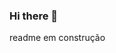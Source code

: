 ### Hi there 👋

readme em construção

<!--
**jamisonmmartins/jamisonmmartins** is a ✨ _special_ ✨ repository because its `README.md` (this file) appears on your GitHub profile.

Here are some ideas to get you started:

- 🔭 I’m currently working on ...
- 🌱 I’m currently learning ...
- 👯 I’m looking to collaborate on ...
- 🤔 I’m looking for help with ...
- 💬 Ask me about ...
- 📫 How to reach me: ...
- 😄 Pronouns: ...
- ⚡ Fun fact: ...




recomendação chat GPT

# Jamison de Mendonça Martins

[![GitHub followers](https://img.shields.io/github/followers/jamisonmmartins?label=Seguir&style=social)](https://github.com/jamisonmmartins)
[![LinkedIn](https://img.shields.io/badge/LinkedIn-Connect-blue)](https://linkedin.com/in/jamisonmmartins/)
[![Email](https://img.shields.io/badge/Email-Send%20a%20Message-red)](mailto:eu@jamison.com.br)
[![WhatsApp](https://img.shields.io/badge/WhatsApp-Message-brightgreen)](link para o seu perfil do WhatsApp)

Olá! 👋 
Me chamo Jamison, tô sempre aprendendo sobre desenvolvimento web front-end. Aqui no GitHub, compartilho meus projetos, meu progresso e o que tô aprendendo.

## 💻 Tecnologias e Ferramentas

- HTML5, CSS3, JavaScript

## 🌱 Estou Aprendendo

Atualmente, estou focado em aprimorar minhas habilidades em:

- **HTML5 e Semântica:** Trabalhando para criar estruturas de página mais significativas e acessíveis.
- **CSS3 e Flexbox/Grid:** Explorando layouts modernos para tornar minhas páginas mais responsivas e visualmente atraentes.
- **JavaScript Moderno:** Adotando conceitos como arrow functions, Promises, e async/await para tornar meu código mais eficiente e legível.
- **Manipulação de DOM:** Praticando a interação com o Document Object Model para criar experiências dinâmicas no navegador.

Estou sempre aberto a sugestões e recursos adicionais sobre esses tópicos. Se você tem dicas ou materiais interessantes, sinta-se à vontade para compartilhar!

## 🚀 Projetos em Destaque

[![Readme Card](https://github-readme-stats.vercel.app/api/pin/?username=jamisonmmartins&repo=numero-secreto)]([link-para-o-projeto-1](https://github.com/jamisonmmartins/numero-secreto))
[![Readme Card](https://github-readme-stats.vercel.app/api/pin/?username=jamisonmmartins&repo=nome-do-projeto-2)](link-para-o-projeto-2)

## 👨‍💻 Objetivos Futuros

Estou entusiasmado com meu progresso até agora e tenho planos ambiciosos para o futuro:

- **Aprofundar em JavaScript:** Continuar meu aprendizado em JavaScript, explorando conceitos mais avançados, como manipulação de eventos e AJAX para criar interações dinâmicas.

- **Frameworks Front-end:** Experimentar frameworks como React.js ou Vue.js para aprimorar minhas habilidades no desenvolvimento de interfaces de usuário modernas e reativas.

- **Acessibilidade Web:** Aprofundar meu entendimento e prática em tornar minhas aplicações mais acessíveis, garantindo uma experiência inclusiva para todos os usuários.

- **Projeto Pessoal Maior:** Iniciar um projeto mais substancial que envolva todas as minhas habilidades em HTML, CSS e JavaScript. Isso me proporcionará a oportunidade de aplicar meus conhecimentos de forma integrada.

- **Participação em Comunidades:** Envolver-me mais ativamente em comunidades de desenvolvedores, participando de eventos, workshops e contribuindo para projetos de código aberto. Quero aprender com outros desenvolvedores e compartilhar minha própria jornada.

Estou animado para ver como esses objetivos se desdobram e para continuar aprendendo e crescendo como desenvolvedor web. Se você tem sugestões ou conselhos sobre esses objetivos, ficarei muito feliz em ouvir!

## 📚 Recursos Recomendados

Compartilhe recursos que você achou úteis em sua jornada de aprendizado.

## 🤝 Como Contribuir

Se você é um desenvolvedor experiente, adoraria receber feedback em meus projetos. Sinta-se à vontade para abrir issues ou enviar pull requests.

## 📫 Contato

Sinta-se à vontade para entrar em contato comigo para discussões, colaborações ou apenas para um bate-papo amigável:

- **Email:** [eu@jamison.com.br](mailto:seu@email.com)
- **LinkedIn:** [Jamison Martins](https://linkedin.com/in/jamisonmmartins)
- **WhatsApp:** [Seu Número](link para o seu perfil do WhatsApp)


## 😄 Obrigado por Visitar!

Agradeço por dar uma olhada no meu perfil. Vamos aprender e criar juntos!
